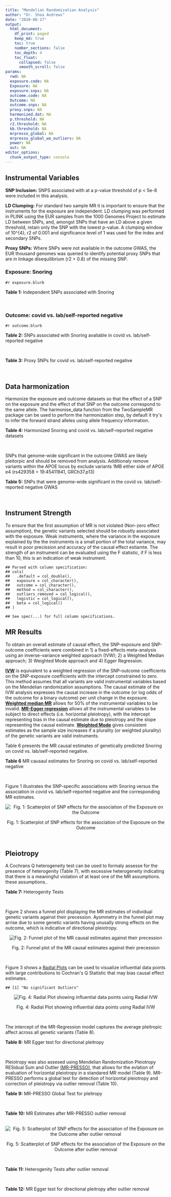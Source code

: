 ```yaml
---
title: "Mendelian Randomization Analysis"
author: "Dr. Shea Andrews"
date: "2020-08-17"
output:
  html_document:
    df_print: paged
    keep_md: true
    toc: true
    number_sections: false
    toc_depth: 4
    toc_float:
      collapsed: false
      smooth_scroll: false
params:
  rwd: NA
  exposure.code: NA
  Exposure: NA
  exposure.snps: NA
  outcome.code: NA
  Outcome: NA
  outcome.snps: NA
  proxy.snps: NA
  harmonized.dat: NA
  p.threshold: NA
  r2.threshold: NA
  kb.threshold: NA
  mrpresso_global: NA
  mrpresso_global_wo_outliers: NA
  power: NA
  out: NA
editor_options:
  chunk_output_type: console
---
```







## Instrumental Variables
**SNP Inclusion:** SNPS associated with at a p-value threshold of p < 5e-8 were included in this analysis.
<br>

**LD Clumping:** For standard two sample MR it is important to ensure that the instruments for the exposure are independent. LD clumping was performed in PLINK using the EUR samples from the 1000 Genomes Project to estimate LD between SNPs, and, amongst SNPs that have an LD above a given threshold, retain only the SNP with the lowest p-value. A clumping window of 10^{4}, r2 of 0.001 and significance level of 1 was used for the index and secondary SNPs.
<br>

**Proxy SNPs:** Where SNPs were not available in the outcome GWAS, the EUR thousand genomes was queried to identify potential proxy SNPs that are in linkage disequilibrium (r2 > 0.8) of the missing SNP.
<br>

### Exposure: Snoring
`#r exposure.blurb`
<br>

**Table 1:** Independent SNPs associated with Snoring
<div data-pagedtable="false">
  <script data-pagedtable-source type="application/json">
{"columns":[{"label":["SNP"],"name":[1],"type":["chr"],"align":["left"]},{"label":["CHROM"],"name":[2],"type":["dbl"],"align":["right"]},{"label":["POS"],"name":[3],"type":["dbl"],"align":["right"]},{"label":["REF"],"name":[4],"type":["chr"],"align":["left"]},{"label":["ALT"],"name":[5],"type":["chr"],"align":["left"]},{"label":["AF"],"name":[6],"type":["dbl"],"align":["right"]},{"label":["BETA"],"name":[7],"type":["dbl"],"align":["right"]},{"label":["SE"],"name":[8],"type":["dbl"],"align":["right"]},{"label":["Z"],"name":[9],"type":["dbl"],"align":["right"]},{"label":["P"],"name":[10],"type":["dbl"],"align":["right"]},{"label":["N"],"name":[11],"type":["dbl"],"align":["right"]},{"label":["TRAIT"],"name":[12],"type":["chr"],"align":["left"]}],"data":[{"1":"rs75144690","2":"1","3":"39698433","4":"T","5":"G","6":"0.688406","7":"-0.00631455","8":"0.00112857","9":"-5.59518","10":"1.8e-08","11":"408317","12":"Snoring"},{"1":"rs1416685","2":"1","3":"51243374","4":"G","5":"C","6":"0.407832","7":"0.00621289","8":"0.00106412","9":"5.83852","10":"5.3e-09","11":"408317","12":"Snoring"},{"1":"rs12119849","2":"1","3":"96878072","4":"G","5":"A","6":"0.087458","7":"0.01225620","8":"0.00186046","9":"6.58773","10":"4.1e-11","11":"408317","12":"Snoring"},{"1":"rs2115855","2":"2","3":"103875811","4":"T","5":"G","6":"0.269891","7":"0.00642997","8":"0.00118582","9":"5.42238","10":"3.6e-08","11":"408317","12":"Snoring"},{"1":"rs61597598","2":"2","3":"156996626","4":"G","5":"A","6":"0.135665","7":"0.01189470","8":"0.00152920","9":"7.77838","10":"5.1e-15","11":"408317","12":"Snoring"},{"1":"rs1374895","2":"3","3":"77615539","4":"C","5":"T","6":"0.545455","7":"-0.00647737","8":"0.00105131","9":"-6.16124","10":"4.5e-10","11":"408317","12":"Snoring"},{"1":"rs1609721","2":"3","3":"94009049","4":"T","5":"C","6":"0.399495","7":"-0.00606085","8":"0.00106787","9":"-5.67564","10":"8.0e-09","11":"408317","12":"Snoring"},{"1":"rs34811474","2":"4","3":"25408838","4":"G","5":"A","6":"0.232211","7":"-0.00799627","8":"0.00123692","9":"-6.46466","10":"1.3e-10","11":"408317","12":"Snoring"},{"1":"rs2307111","2":"5","3":"75003678","4":"T","5":"C","6":"0.393270","7":"-0.00766743","8":"0.00106982","9":"-7.16703","10":"4.8e-13","11":"408317","12":"Snoring"},{"1":"rs13156484","2":"5","3":"122653399","4":"G","5":"A","6":"0.471755","7":"-0.00579606","8":"0.00105642","9":"-5.48651","10":"2.7e-08","11":"408317","12":"Snoring"},{"1":"rs4976269","2":"5","3":"134452597","4":"G","5":"A","6":"0.328799","7":"-0.00684392","8":"0.00111414","9":"-6.14278","10":"8.6e-10","11":"408317","12":"Snoring"},{"1":"rs947612","2":"6","3":"73738661","4":"G","5":"A","6":"0.752976","7":"-0.00672890","8":"0.00121018","9":"-5.56025","10":"1.5e-08","11":"408317","12":"Snoring"},{"1":"rs2207944","2":"6","3":"84307328","4":"T","5":"C","6":"0.454561","7":"0.00594528","8":"0.00106471","9":"5.58394","10":"2.0e-08","11":"408317","12":"Snoring"},{"1":"rs17060460","2":"6","3":"100827834","4":"A","5":"G","6":"0.226648","7":"0.00709136","8":"0.00124704","9":"5.68655","10":"1.4e-08","11":"408317","12":"Snoring"},{"1":"rs17151229","2":"7","3":"127382155","4":"G","5":"C","6":"0.341229","7":"0.00653990","8":"0.00110239","9":"5.93247","10":"1.9e-09","11":"408317","12":"Snoring"},{"1":"rs13251292","2":"8","3":"71474355","4":"A","5":"G","6":"0.411138","7":"0.00737472","8":"0.00106717","9":"6.91054","10":"4.3e-12","11":"408317","12":"Snoring"},{"1":"rs7829639","2":"8","3":"78215352","4":"A","5":"G","6":"0.710398","7":"0.00741278","8":"0.00115501","9":"6.41794","10":"1.4e-10","11":"408317","12":"Snoring"},{"1":"rs4744369","2":"9","3":"97475396","4":"T","5":"A","6":"0.587017","7":"0.00582525","8":"0.00106803","9":"5.45420","10":"4.0e-08","11":"408317","12":"Snoring"},{"1":"rs725861","2":"10","3":"9063776","4":"A","5":"G","6":"0.188021","7":"0.00908198","8":"0.00133779","9":"6.78879","10":"1.0e-11","11":"408317","12":"Snoring"},{"1":"rs2049045","2":"11","3":"27694241","4":"G","5":"C","6":"0.186316","7":"-0.00834105","8":"0.00134145","9":"-6.21794","10":"8.8e-10","11":"408317","12":"Snoring"},{"1":"rs11018488","2":"11","3":"88861590","4":"A","5":"T","6":"0.373309","7":"-0.00678037","8":"0.00109873","9":"-6.17110","10":"5.3e-10","11":"408317","12":"Snoring"},{"1":"rs10878269","2":"12","3":"65791463","4":"C","5":"T","6":"0.364260","7":"0.00885643","8":"0.00108623","9":"8.15337","10":"2.3e-16","11":"408317","12":"Snoring"},{"1":"rs12429765","2":"13","3":"40745860","4":"A","5":"G","6":"0.491991","7":"-0.00679952","8":"0.00105080","9":"-6.47080","10":"6.2e-11","11":"408317","12":"Snoring"},{"1":"rs592333","2":"13","3":"51340315","4":"A","5":"G","6":"0.443919","7":"0.00905794","8":"0.00105120","9":"8.61676","10":"1.0e-17","11":"408317","12":"Snoring"},{"1":"rs9583546","2":"13","3":"111566412","4":"G","5":"C","6":"0.632219","7":"0.00586789","8":"0.00108049","9":"5.43077","10":"4.0e-08","11":"408317","12":"Snoring"},{"1":"rs2664299","2":"14","3":"99742187","4":"T","5":"C","6":"0.420780","7":"-0.00750294","8":"0.00106064","9":"-7.07397","10":"1.1e-12","11":"408317","12":"Snoring"},{"1":"rs1108431","2":"16","3":"31054607","4":"C","5":"T","6":"0.373169","7":"0.00659375","8":"0.00107941","9":"6.10866","10":"1.2e-09","11":"408317","12":"Snoring"},{"1":"rs57292959","2":"16","3":"53799279","4":"G","5":"T","6":"0.420989","7":"0.00694978","8":"0.00105927","9":"6.56091","10":"5.1e-11","11":"408317","12":"Snoring"},{"1":"rs8069947","2":"17","3":"1985843","4":"C","5":"T","6":"0.445942","7":"-0.00660598","8":"0.00105133","9":"-6.28345","10":"2.8e-10","11":"408317","12":"Snoring"},{"1":"rs1641511","2":"17","3":"7559677","4":"G","5":"A","6":"0.759472","7":"-0.00714582","8":"0.00123353","9":"-5.79298","10":"5.0e-09","11":"408317","12":"Snoring"},{"1":"rs57222984","2":"17","3":"43758898","4":"A","5":"G","6":"0.243725","7":"0.00843452","8":"0.00122014","9":"6.91275","10":"5.4e-12","11":"408317","12":"Snoring"},{"1":"rs17680229","2":"17","3":"46129762","4":"G","5":"A","6":"0.154745","7":"-0.00907807","8":"0.00145122","9":"-6.25547","10":"4.3e-10","11":"408317","12":"Snoring"},{"1":"rs180110","2":"17","3":"67930613","4":"G","5":"A","6":"0.590332","7":"0.00680144","8":"0.00105997","9":"6.41663","10":"2.1e-10","11":"408317","12":"Snoring"},{"1":"rs4987719","2":"18","3":"60960310","4":"C","5":"T","6":"0.033448","7":"0.01622480","8":"0.00290619","9":"5.58284","10":"3.5e-08","11":"408317","12":"Snoring"},{"1":"rs8108822","2":"19","3":"32183171","4":"C","5":"T","6":"0.095073","7":"-0.01087290","8":"0.00178271","9":"-6.09909","10":"6.2e-10","11":"408317","12":"Snoring"},{"1":"rs6054427","2":"20","3":"6635266","4":"G","5":"A","6":"0.620808","7":"0.00631646","8":"0.00108007","9":"5.84820","10":"4.0e-09","11":"408317","12":"Snoring"},{"1":"rs6099273","2":"20","3":"55347828","4":"C","5":"T","6":"0.252129","7":"0.00668196","8":"0.00120584","9":"5.54133","10":"2.6e-08","11":"408317","12":"Snoring"}],"options":{"columns":{"min":{},"max":[10]},"rows":{"min":[10],"max":[10]},"pages":{}}}
  </script>
</div>
<br>

### Outcome: covid vs. lab/self-reported negative
`#r outcome.blurb`
<br>

**Table 2:** SNPs associated with Snoring avaliable in covid vs. lab/self-reported negative
<div data-pagedtable="false">
  <script data-pagedtable-source type="application/json">
{"columns":[{"label":["SNP"],"name":[1],"type":["chr"],"align":["left"]},{"label":["CHROM"],"name":[2],"type":["dbl"],"align":["right"]},{"label":["POS"],"name":[3],"type":["dbl"],"align":["right"]},{"label":["REF"],"name":[4],"type":["chr"],"align":["left"]},{"label":["ALT"],"name":[5],"type":["chr"],"align":["left"]},{"label":["AF"],"name":[6],"type":["dbl"],"align":["right"]},{"label":["BETA"],"name":[7],"type":["dbl"],"align":["right"]},{"label":["SE"],"name":[8],"type":["dbl"],"align":["right"]},{"label":["Z"],"name":[9],"type":["dbl"],"align":["right"]},{"label":["P"],"name":[10],"type":["dbl"],"align":["right"]},{"label":["N"],"name":[11],"type":["dbl"],"align":["right"]},{"label":["TRAIT"],"name":[12],"type":["chr"],"align":["left"]}],"data":[{"1":"rs75144690","2":"1","3":"39698433","4":"T","5":"G","6":"0.68530","7":"0.00474150","8":"0.045928","9":"0.10323768","10":"0.917800","11":"7186","12":"covid_vs._lab/self-reported_negative"},{"1":"rs1416685","2":"1","3":"51243374","4":"G","5":"C","6":"0.37990","7":"-0.04830300","8":"0.031806","9":"-1.51867572","10":"0.128900","11":"39787","12":"covid_vs._lab/self-reported_negative"},{"1":"rs12119849","2":"1","3":"96878072","4":"G","5":"A","6":"0.08999","7":"0.00206570","8":"0.054889","9":"0.03763413","10":"0.970000","11":"39448","12":"covid_vs._lab/self-reported_negative"},{"1":"rs2115855","2":"2","3":"103875811","4":"T","5":"G","6":"0.27900","7":"-0.02297900","8":"0.047968","9":"-0.47904853","10":"0.631900","11":"7186","12":"covid_vs._lab/self-reported_negative"},{"1":"rs61597598","2":"2","3":"156996626","4":"G","5":"A","6":"0.14710","7":"0.03890300","8":"0.043606","9":"0.89214787","10":"0.372300","11":"40157","12":"covid_vs._lab/self-reported_negative"},{"1":"rs1374895","2":"3","3":"77615539","4":"C","5":"T","6":"0.51970","7":"0.00435160","8":"0.031010","9":"0.14032893","10":"0.888400","11":"40157","12":"covid_vs._lab/self-reported_negative"},{"1":"rs1609721","2":"3","3":"94009049","4":"T","5":"C","6":"0.39780","7":"0.03395700","8":"0.031510","9":"1.07765789","10":"0.281200","11":"40157","12":"covid_vs._lab/self-reported_negative"},{"1":"rs34811474","2":"4","3":"25408838","4":"G","5":"A","6":"0.23400","7":"-0.02026200","8":"0.037113","9":"-0.54595425","10":"0.585100","11":"39787","12":"covid_vs._lab/self-reported_negative"},{"1":"rs2307111","2":"5","3":"75003678","4":"T","5":"C","6":"0.37220","7":"0.08313600","8":"0.031643","9":"2.62731094","10":"0.008607","11":"40157","12":"covid_vs._lab/self-reported_negative"},{"1":"rs13156484","2":"5","3":"122653399","4":"G","5":"A","6":"0.48110","7":"0.02810700","8":"0.031086","9":"0.90416908","10":"0.365900","11":"40157","12":"covid_vs._lab/self-reported_negative"},{"1":"rs4976269","2":"5","3":"134452597","4":"G","5":"A","6":"0.37720","7":"0.05443100","8":"0.032234","9":"1.68862071","10":"0.091290","11":"40157","12":"covid_vs._lab/self-reported_negative"},{"1":"rs947612","2":"6","3":"73738661","4":"G","5":"A","6":"0.73700","7":"0.03245200","8":"0.035507","9":"0.91396063","10":"0.360700","11":"40157","12":"covid_vs._lab/self-reported_negative"},{"1":"rs2207944","2":"6","3":"84307328","4":"T","5":"C","6":"0.49580","7":"-0.04190700","8":"0.030531","9":"-1.37260489","10":"0.169900","11":"40157","12":"covid_vs._lab/self-reported_negative"},{"1":"rs17060460","2":"6","3":"100827834","4":"A","5":"G","6":"0.18050","7":"-0.03777600","8":"0.038094","9":"-0.99165223","10":"0.321400","11":"40157","12":"covid_vs._lab/self-reported_negative"},{"1":"rs17151229","2":"7","3":"127382155","4":"G","5":"C","6":"0.33370","7":"-0.03471900","8":"0.032538","9":"-1.06702932","10":"0.286000","11":"40157","12":"covid_vs._lab/self-reported_negative"},{"1":"rs13251292","2":"8","3":"71474355","4":"A","5":"G","6":"0.40850","7":"-0.01041500","8":"0.032104","9":"-0.32441440","10":"0.745600","11":"39787","12":"covid_vs._lab/self-reported_negative"},{"1":"rs7829639","2":"8","3":"78215352","4":"A","5":"G","6":"0.72600","7":"-0.00426850","8":"0.036499","9":"-0.11694841","10":"0.906900","11":"37848","12":"covid_vs._lab/self-reported_negative"},{"1":"rs4744369","2":"9","3":"97475396","4":"T","5":"A","6":"0.60710","7":"-0.05587200","8":"0.032143","9":"-1.73823227","10":"0.082170","11":"39448","12":"covid_vs._lab/self-reported_negative"},{"1":"rs725861","2":"10","3":"9063776","4":"A","5":"G","6":"0.20000","7":"-0.01863100","8":"0.047984","9":"-0.38827526","10":"0.697800","11":"9495","12":"covid_vs._lab/self-reported_negative"},{"1":"rs2049045","2":"11","3":"27694241","4":"G","5":"C","6":"0.15350","7":"-0.02372100","8":"0.043127","9":"-0.55002667","10":"0.582300","11":"39078","12":"covid_vs._lab/self-reported_negative"},{"1":"rs11018488","2":"11","3":"88861590","4":"A","5":"T","6":"0.33260","7":"-0.02511800","8":"0.032900","9":"-0.76346505","10":"0.445200","11":"40157","12":"covid_vs._lab/self-reported_negative"},{"1":"rs10878269","2":"12","3":"65791463","4":"C","5":"T","6":"0.37440","7":"-0.01735500","8":"0.031958","9":"-0.54305651","10":"0.587100","11":"40157","12":"covid_vs._lab/self-reported_negative"},{"1":"rs12429765","2":"13","3":"40745860","4":"A","5":"G","6":"0.48420","7":"0.00325260","8":"0.031236","9":"0.10412985","10":"0.917100","11":"39787","12":"covid_vs._lab/self-reported_negative"},{"1":"rs592333","2":"13","3":"51340315","4":"A","5":"G","6":"0.46280","7":"0.06617100","8":"0.031147","9":"2.12447427","10":"0.033630","11":"40157","12":"covid_vs._lab/self-reported_negative"},{"1":"rs9583546","2":"13","3":"111566412","4":"G","5":"C","6":"0.61610","7":"-0.00060839","8":"0.031551","9":"-0.01928275","10":"0.984600","11":"40157","12":"covid_vs._lab/self-reported_negative"},{"1":"rs2664299","2":"14","3":"99742187","4":"T","5":"C","6":"0.39540","7":"-0.00854870","8":"0.031766","9":"-0.26911478","10":"0.787800","11":"40157","12":"covid_vs._lab/self-reported_negative"},{"1":"rs1108431","2":"16","3":"31054607","4":"C","5":"T","6":"0.37830","7":"-0.01476400","8":"0.031732","9":"-0.46527165","10":"0.641700","11":"40157","12":"covid_vs._lab/self-reported_negative"},{"1":"rs57292959","2":"16","3":"53799279","4":"G","5":"T","6":"0.42930","7":"0.01098300","8":"0.040664","9":"0.27009148","10":"0.787100","11":"8557","12":"covid_vs._lab/self-reported_negative"},{"1":"rs8069947","2":"17","3":"1985843","4":"C","5":"T","6":"0.42160","7":"-0.05437500","8":"0.030975","9":"-1.75544794","10":"0.079190","11":"40157","12":"covid_vs._lab/self-reported_negative"},{"1":"rs1641511","2":"17","3":"7559677","4":"G","5":"A","6":"0.77180","7":"-0.02983600","8":"0.035913","9":"-0.83078551","10":"0.406100","11":"40157","12":"covid_vs._lab/self-reported_negative"},{"1":"rs57222984","2":"17","3":"43758898","4":"A","5":"G","6":"0.20460","7":"-0.01982300","8":"0.037844","9":"-0.52380827","10":"0.600400","11":"39448","12":"covid_vs._lab/self-reported_negative"},{"1":"rs17680229","2":"17","3":"46129762","4":"G","5":"A","6":"0.14790","7":"-0.02561500","8":"0.043392","9":"-0.59031619","10":"0.555000","11":"40157","12":"covid_vs._lab/self-reported_negative"},{"1":"rs180110","2":"17","3":"67930613","4":"G","5":"A","6":"0.63750","7":"0.00261340","8":"0.031432","9":"0.08314457","10":"0.933700","11":"40157","12":"covid_vs._lab/self-reported_negative"},{"1":"rs4987719","2":"18","3":"60960310","4":"C","5":"T","6":"0.01877","7":"0.07003900","8":"0.095926","9":"0.73013573","10":"0.465300","11":"39602","12":"covid_vs._lab/self-reported_negative"},{"1":"rs8108822","2":"19","3":"32183171","4":"C","5":"T","6":"0.14890","7":"0.06363900","8":"0.047034","9":"1.35304248","10":"0.176000","11":"39787","12":"covid_vs._lab/self-reported_negative"},{"1":"rs6054427","2":"20","3":"6635266","4":"G","5":"A","6":"0.62620","7":"0.01144300","8":"0.031555","9":"0.36263667","10":"0.716900","11":"40157","12":"covid_vs._lab/self-reported_negative"},{"1":"rs6099273","2":"20","3":"55347828","4":"C","5":"T","6":"0.30210","7":"-0.00790460","8":"0.035030","9":"-0.22565230","10":"0.821500","11":"40157","12":"covid_vs._lab/self-reported_negative"}],"options":{"columns":{"min":{},"max":[10]},"rows":{"min":[10],"max":[10]},"pages":{}}}
  </script>
</div>
<br>

**Table 3:** Proxy SNPs for covid vs. lab/self-reported negative
<div data-pagedtable="false">
  <script data-pagedtable-source type="application/json">
{"columns":[{"label":["proxy.outcome"],"name":[1],"type":["lgl"],"align":["right"]},{"label":["target_snp"],"name":[2],"type":["lgl"],"align":["right"]},{"label":["proxy_snp"],"name":[3],"type":["lgl"],"align":["right"]},{"label":["ld.r2"],"name":[4],"type":["lgl"],"align":["right"]},{"label":["Dprime"],"name":[5],"type":["lgl"],"align":["right"]},{"label":["ref.proxy"],"name":[6],"type":["lgl"],"align":["right"]},{"label":["alt.proxy"],"name":[7],"type":["lgl"],"align":["right"]},{"label":["CHROM"],"name":[8],"type":["lgl"],"align":["right"]},{"label":["POS"],"name":[9],"type":["lgl"],"align":["right"]},{"label":["ALT.proxy"],"name":[10],"type":["lgl"],"align":["right"]},{"label":["REF.proxy"],"name":[11],"type":["lgl"],"align":["right"]},{"label":["AF"],"name":[12],"type":["lgl"],"align":["right"]},{"label":["BETA"],"name":[13],"type":["lgl"],"align":["right"]},{"label":["SE"],"name":[14],"type":["lgl"],"align":["right"]},{"label":["P"],"name":[15],"type":["lgl"],"align":["right"]},{"label":["N"],"name":[16],"type":["lgl"],"align":["right"]},{"label":["ref"],"name":[17],"type":["lgl"],"align":["right"]},{"label":["alt"],"name":[18],"type":["lgl"],"align":["right"]},{"label":["ALT"],"name":[19],"type":["lgl"],"align":["right"]},{"label":["REF"],"name":[20],"type":["lgl"],"align":["right"]},{"label":["PHASE"],"name":[21],"type":["lgl"],"align":["right"]}],"data":[{"1":"NA","2":"NA","3":"NA","4":"NA","5":"NA","6":"NA","7":"NA","8":"NA","9":"NA","10":"NA","11":"NA","12":"NA","13":"NA","14":"NA","15":"NA","16":"NA","17":"NA","18":"NA","19":"NA","20":"NA","21":"NA"}],"options":{"columns":{"min":{},"max":[10]},"rows":{"min":[10],"max":[10]},"pages":{}}}
  </script>
</div>
<br>

## Data harmonization
Harmonize the exposure and outcome datasets so that the effect of a SNP on the exposure and the effect of that SNP on the outcome correspond to the same allele. The harmonise_data function from the TwoSampleMR package can be used to perform the harmonization step, by default it try's to infer the forward strand alleles using allele frequency information.
<br>

**Table 4:** Harmonized Snoring and covid vs. lab/self-reported negative datasets
<div data-pagedtable="false">
  <script data-pagedtable-source type="application/json">
{"columns":[{"label":["SNP"],"name":[1],"type":["chr"],"align":["left"]},{"label":["effect_allele.exposure"],"name":[2],"type":["chr"],"align":["left"]},{"label":["other_allele.exposure"],"name":[3],"type":["chr"],"align":["left"]},{"label":["effect_allele.outcome"],"name":[4],"type":["chr"],"align":["left"]},{"label":["other_allele.outcome"],"name":[5],"type":["chr"],"align":["left"]},{"label":["beta.exposure"],"name":[6],"type":["dbl"],"align":["right"]},{"label":["beta.outcome"],"name":[7],"type":["dbl"],"align":["right"]},{"label":["eaf.exposure"],"name":[8],"type":["dbl"],"align":["right"]},{"label":["eaf.outcome"],"name":[9],"type":["dbl"],"align":["right"]},{"label":["remove"],"name":[10],"type":["lgl"],"align":["right"]},{"label":["palindromic"],"name":[11],"type":["lgl"],"align":["right"]},{"label":["ambiguous"],"name":[12],"type":["lgl"],"align":["right"]},{"label":["id.outcome"],"name":[13],"type":["chr"],"align":["left"]},{"label":["chr.outcome"],"name":[14],"type":["dbl"],"align":["right"]},{"label":["pos.outcome"],"name":[15],"type":["dbl"],"align":["right"]},{"label":["se.outcome"],"name":[16],"type":["dbl"],"align":["right"]},{"label":["z.outcome"],"name":[17],"type":["dbl"],"align":["right"]},{"label":["pval.outcome"],"name":[18],"type":["dbl"],"align":["right"]},{"label":["samplesize.outcome"],"name":[19],"type":["dbl"],"align":["right"]},{"label":["outcome"],"name":[20],"type":["chr"],"align":["left"]},{"label":["mr_keep.outcome"],"name":[21],"type":["lgl"],"align":["right"]},{"label":["pval_origin.outcome"],"name":[22],"type":["chr"],"align":["left"]},{"label":["chr.exposure"],"name":[23],"type":["dbl"],"align":["right"]},{"label":["pos.exposure"],"name":[24],"type":["dbl"],"align":["right"]},{"label":["se.exposure"],"name":[25],"type":["dbl"],"align":["right"]},{"label":["z.exposure"],"name":[26],"type":["dbl"],"align":["right"]},{"label":["pval.exposure"],"name":[27],"type":["dbl"],"align":["right"]},{"label":["samplesize.exposure"],"name":[28],"type":["dbl"],"align":["right"]},{"label":["exposure"],"name":[29],"type":["chr"],"align":["left"]},{"label":["mr_keep.exposure"],"name":[30],"type":["lgl"],"align":["right"]},{"label":["pval_origin.exposure"],"name":[31],"type":["chr"],"align":["left"]},{"label":["id.exposure"],"name":[32],"type":["chr"],"align":["left"]},{"label":["action"],"name":[33],"type":["dbl"],"align":["right"]},{"label":["mr_keep"],"name":[34],"type":["lgl"],"align":["right"]},{"label":["pt"],"name":[35],"type":["dbl"],"align":["right"]},{"label":["pleitropy_keep"],"name":[36],"type":["lgl"],"align":["right"]},{"label":["mrpresso_RSSobs"],"name":[37],"type":["lgl"],"align":["right"]},{"label":["mrpresso_pval"],"name":[38],"type":["lgl"],"align":["right"]},{"label":["mrpresso_keep"],"name":[39],"type":["lgl"],"align":["right"]}],"data":[{"1":"rs10878269","2":"T","3":"C","4":"T","5":"C","6":"0.00885643","7":"-0.01735500","8":"0.364260","9":"0.37440","10":"FALSE","11":"FALSE","12":"FALSE","13":"au2XOh","14":"12","15":"65791463","16":"0.031958","17":"-0.54305651","18":"0.587100","19":"40157","20":"covidhgi2020anaC1v2","21":"TRUE","22":"reported","23":"12","24":"65791463","25":"0.00108623","26":"8.15337","27":"2.3e-16","28":"408317","29":"Campos2020snor","30":"TRUE","31":"reported","32":"iRd38C","33":"2","34":"TRUE","35":"5e-08","36":"TRUE","37":"NA","38":"NA","39":"TRUE"},{"1":"rs11018488","2":"T","3":"A","4":"T","5":"A","6":"-0.00678037","7":"-0.02511800","8":"0.373309","9":"0.33260","10":"FALSE","11":"TRUE","12":"FALSE","13":"au2XOh","14":"11","15":"88861590","16":"0.032900","17":"-0.76346505","18":"0.445200","19":"40157","20":"covidhgi2020anaC1v2","21":"TRUE","22":"reported","23":"11","24":"88861590","25":"0.00109873","26":"-6.17110","27":"5.3e-10","28":"408317","29":"Campos2020snor","30":"TRUE","31":"reported","32":"iRd38C","33":"2","34":"TRUE","35":"5e-08","36":"TRUE","37":"NA","38":"NA","39":"TRUE"},{"1":"rs1108431","2":"T","3":"C","4":"T","5":"C","6":"0.00659375","7":"-0.01476400","8":"0.373169","9":"0.37830","10":"FALSE","11":"FALSE","12":"FALSE","13":"au2XOh","14":"16","15":"31054607","16":"0.031732","17":"-0.46527165","18":"0.641700","19":"40157","20":"covidhgi2020anaC1v2","21":"TRUE","22":"reported","23":"16","24":"31054607","25":"0.00107941","26":"6.10866","27":"1.2e-09","28":"408317","29":"Campos2020snor","30":"TRUE","31":"reported","32":"iRd38C","33":"2","34":"TRUE","35":"5e-08","36":"TRUE","37":"NA","38":"NA","39":"TRUE"},{"1":"rs12119849","2":"A","3":"G","4":"A","5":"G","6":"0.01225620","7":"0.00206570","8":"0.087458","9":"0.08999","10":"FALSE","11":"FALSE","12":"FALSE","13":"au2XOh","14":"1","15":"96878072","16":"0.054889","17":"0.03763413","18":"0.970000","19":"39448","20":"covidhgi2020anaC1v2","21":"TRUE","22":"reported","23":"1","24":"96878072","25":"0.00186046","26":"6.58773","27":"4.1e-11","28":"408317","29":"Campos2020snor","30":"TRUE","31":"reported","32":"iRd38C","33":"2","34":"TRUE","35":"5e-08","36":"TRUE","37":"NA","38":"NA","39":"TRUE"},{"1":"rs12429765","2":"G","3":"A","4":"G","5":"A","6":"-0.00679952","7":"0.00325260","8":"0.491991","9":"0.48420","10":"FALSE","11":"FALSE","12":"FALSE","13":"au2XOh","14":"13","15":"40745860","16":"0.031236","17":"0.10412985","18":"0.917100","19":"39787","20":"covidhgi2020anaC1v2","21":"TRUE","22":"reported","23":"13","24":"40745860","25":"0.00105080","26":"-6.47080","27":"6.2e-11","28":"408317","29":"Campos2020snor","30":"TRUE","31":"reported","32":"iRd38C","33":"2","34":"TRUE","35":"5e-08","36":"TRUE","37":"NA","38":"NA","39":"TRUE"},{"1":"rs13156484","2":"A","3":"G","4":"A","5":"G","6":"-0.00579606","7":"0.02810700","8":"0.471755","9":"0.48110","10":"FALSE","11":"FALSE","12":"FALSE","13":"au2XOh","14":"5","15":"122653399","16":"0.031086","17":"0.90416908","18":"0.365900","19":"40157","20":"covidhgi2020anaC1v2","21":"TRUE","22":"reported","23":"5","24":"122653399","25":"0.00105642","26":"-5.48651","27":"2.7e-08","28":"408317","29":"Campos2020snor","30":"TRUE","31":"reported","32":"iRd38C","33":"2","34":"TRUE","35":"5e-08","36":"TRUE","37":"NA","38":"NA","39":"TRUE"},{"1":"rs13251292","2":"G","3":"A","4":"G","5":"A","6":"0.00737472","7":"-0.01041500","8":"0.411138","9":"0.40850","10":"FALSE","11":"FALSE","12":"FALSE","13":"au2XOh","14":"8","15":"71474355","16":"0.032104","17":"-0.32441440","18":"0.745600","19":"39787","20":"covidhgi2020anaC1v2","21":"TRUE","22":"reported","23":"8","24":"71474355","25":"0.00106717","26":"6.91054","27":"4.3e-12","28":"408317","29":"Campos2020snor","30":"TRUE","31":"reported","32":"iRd38C","33":"2","34":"TRUE","35":"5e-08","36":"TRUE","37":"NA","38":"NA","39":"TRUE"},{"1":"rs1374895","2":"T","3":"C","4":"T","5":"C","6":"-0.00647737","7":"0.00435160","8":"0.545455","9":"0.51970","10":"FALSE","11":"FALSE","12":"FALSE","13":"au2XOh","14":"3","15":"77615539","16":"0.031010","17":"0.14032893","18":"0.888400","19":"40157","20":"covidhgi2020anaC1v2","21":"TRUE","22":"reported","23":"3","24":"77615539","25":"0.00105131","26":"-6.16124","27":"4.5e-10","28":"408317","29":"Campos2020snor","30":"TRUE","31":"reported","32":"iRd38C","33":"2","34":"TRUE","35":"5e-08","36":"TRUE","37":"NA","38":"NA","39":"TRUE"},{"1":"rs1416685","2":"C","3":"G","4":"C","5":"G","6":"0.00621289","7":"-0.04830300","8":"0.407832","9":"0.37990","10":"FALSE","11":"TRUE","12":"FALSE","13":"au2XOh","14":"1","15":"51243374","16":"0.031806","17":"-1.51867572","18":"0.128900","19":"39787","20":"covidhgi2020anaC1v2","21":"TRUE","22":"reported","23":"1","24":"51243374","25":"0.00106412","26":"5.83852","27":"5.3e-09","28":"408317","29":"Campos2020snor","30":"TRUE","31":"reported","32":"iRd38C","33":"2","34":"TRUE","35":"5e-08","36":"TRUE","37":"NA","38":"NA","39":"TRUE"},{"1":"rs1609721","2":"C","3":"T","4":"C","5":"T","6":"-0.00606085","7":"0.03395700","8":"0.399495","9":"0.39780","10":"FALSE","11":"FALSE","12":"FALSE","13":"au2XOh","14":"3","15":"94009049","16":"0.031510","17":"1.07765789","18":"0.281200","19":"40157","20":"covidhgi2020anaC1v2","21":"TRUE","22":"reported","23":"3","24":"94009049","25":"0.00106787","26":"-5.67564","27":"8.0e-09","28":"408317","29":"Campos2020snor","30":"TRUE","31":"reported","32":"iRd38C","33":"2","34":"TRUE","35":"5e-08","36":"TRUE","37":"NA","38":"NA","39":"TRUE"},{"1":"rs1641511","2":"A","3":"G","4":"A","5":"G","6":"-0.00714582","7":"-0.02983600","8":"0.759472","9":"0.77180","10":"FALSE","11":"FALSE","12":"FALSE","13":"au2XOh","14":"17","15":"7559677","16":"0.035913","17":"-0.83078551","18":"0.406100","19":"40157","20":"covidhgi2020anaC1v2","21":"TRUE","22":"reported","23":"17","24":"7559677","25":"0.00123353","26":"-5.79298","27":"5.0e-09","28":"408317","29":"Campos2020snor","30":"TRUE","31":"reported","32":"iRd38C","33":"2","34":"TRUE","35":"5e-08","36":"TRUE","37":"NA","38":"NA","39":"TRUE"},{"1":"rs17060460","2":"G","3":"A","4":"G","5":"A","6":"0.00709136","7":"-0.03777600","8":"0.226648","9":"0.18050","10":"FALSE","11":"FALSE","12":"FALSE","13":"au2XOh","14":"6","15":"100827834","16":"0.038094","17":"-0.99165223","18":"0.321400","19":"40157","20":"covidhgi2020anaC1v2","21":"TRUE","22":"reported","23":"6","24":"100827834","25":"0.00124704","26":"5.68655","27":"1.4e-08","28":"408317","29":"Campos2020snor","30":"TRUE","31":"reported","32":"iRd38C","33":"2","34":"TRUE","35":"5e-08","36":"TRUE","37":"NA","38":"NA","39":"TRUE"},{"1":"rs17151229","2":"C","3":"G","4":"C","5":"G","6":"0.00653990","7":"-0.03471900","8":"0.341229","9":"0.33370","10":"FALSE","11":"TRUE","12":"FALSE","13":"au2XOh","14":"7","15":"127382155","16":"0.032538","17":"-1.06702932","18":"0.286000","19":"40157","20":"covidhgi2020anaC1v2","21":"TRUE","22":"reported","23":"7","24":"127382155","25":"0.00110239","26":"5.93247","27":"1.9e-09","28":"408317","29":"Campos2020snor","30":"TRUE","31":"reported","32":"iRd38C","33":"2","34":"TRUE","35":"5e-08","36":"TRUE","37":"NA","38":"NA","39":"TRUE"},{"1":"rs17680229","2":"A","3":"G","4":"A","5":"G","6":"-0.00907807","7":"-0.02561500","8":"0.154745","9":"0.14790","10":"FALSE","11":"FALSE","12":"FALSE","13":"au2XOh","14":"17","15":"46129762","16":"0.043392","17":"-0.59031619","18":"0.555000","19":"40157","20":"covidhgi2020anaC1v2","21":"TRUE","22":"reported","23":"17","24":"46129762","25":"0.00145122","26":"-6.25547","27":"4.3e-10","28":"408317","29":"Campos2020snor","30":"TRUE","31":"reported","32":"iRd38C","33":"2","34":"TRUE","35":"5e-08","36":"TRUE","37":"NA","38":"NA","39":"TRUE"},{"1":"rs180110","2":"A","3":"G","4":"A","5":"G","6":"0.00680144","7":"0.00261340","8":"0.590332","9":"0.63750","10":"FALSE","11":"FALSE","12":"FALSE","13":"au2XOh","14":"17","15":"67930613","16":"0.031432","17":"0.08314457","18":"0.933700","19":"40157","20":"covidhgi2020anaC1v2","21":"TRUE","22":"reported","23":"17","24":"67930613","25":"0.00105997","26":"6.41663","27":"2.1e-10","28":"408317","29":"Campos2020snor","30":"TRUE","31":"reported","32":"iRd38C","33":"2","34":"TRUE","35":"5e-08","36":"TRUE","37":"NA","38":"NA","39":"TRUE"},{"1":"rs2049045","2":"C","3":"G","4":"C","5":"G","6":"-0.00834105","7":"-0.02372100","8":"0.186316","9":"0.15350","10":"FALSE","11":"TRUE","12":"FALSE","13":"au2XOh","14":"11","15":"27694241","16":"0.043127","17":"-0.55002667","18":"0.582300","19":"39078","20":"covidhgi2020anaC1v2","21":"TRUE","22":"reported","23":"11","24":"27694241","25":"0.00134145","26":"-6.21794","27":"8.8e-10","28":"408317","29":"Campos2020snor","30":"TRUE","31":"reported","32":"iRd38C","33":"2","34":"TRUE","35":"5e-08","36":"TRUE","37":"NA","38":"NA","39":"TRUE"},{"1":"rs2115855","2":"G","3":"T","4":"G","5":"T","6":"0.00642997","7":"-0.02297900","8":"0.269891","9":"0.27900","10":"FALSE","11":"FALSE","12":"FALSE","13":"au2XOh","14":"2","15":"103875811","16":"0.047968","17":"-0.47904853","18":"0.631900","19":"7186","20":"covidhgi2020anaC1v2","21":"TRUE","22":"reported","23":"2","24":"103875811","25":"0.00118582","26":"5.42238","27":"3.6e-08","28":"408317","29":"Campos2020snor","30":"TRUE","31":"reported","32":"iRd38C","33":"2","34":"TRUE","35":"5e-08","36":"TRUE","37":"NA","38":"NA","39":"TRUE"},{"1":"rs2207944","2":"C","3":"T","4":"C","5":"T","6":"0.00594528","7":"-0.04190700","8":"0.454561","9":"0.49580","10":"FALSE","11":"FALSE","12":"FALSE","13":"au2XOh","14":"6","15":"84307328","16":"0.030531","17":"-1.37260489","18":"0.169900","19":"40157","20":"covidhgi2020anaC1v2","21":"TRUE","22":"reported","23":"6","24":"84307328","25":"0.00106471","26":"5.58394","27":"2.0e-08","28":"408317","29":"Campos2020snor","30":"TRUE","31":"reported","32":"iRd38C","33":"2","34":"TRUE","35":"5e-08","36":"TRUE","37":"NA","38":"NA","39":"TRUE"},{"1":"rs2307111","2":"C","3":"T","4":"C","5":"T","6":"-0.00766743","7":"0.08313600","8":"0.393270","9":"0.37220","10":"FALSE","11":"FALSE","12":"FALSE","13":"au2XOh","14":"5","15":"75003678","16":"0.031643","17":"2.62731094","18":"0.008607","19":"40157","20":"covidhgi2020anaC1v2","21":"TRUE","22":"reported","23":"5","24":"75003678","25":"0.00106982","26":"-7.16703","27":"4.8e-13","28":"408317","29":"Campos2020snor","30":"TRUE","31":"reported","32":"iRd38C","33":"2","34":"TRUE","35":"5e-08","36":"TRUE","37":"NA","38":"NA","39":"TRUE"},{"1":"rs2664299","2":"C","3":"T","4":"C","5":"T","6":"-0.00750294","7":"-0.00854870","8":"0.420780","9":"0.39540","10":"FALSE","11":"FALSE","12":"FALSE","13":"au2XOh","14":"14","15":"99742187","16":"0.031766","17":"-0.26911478","18":"0.787800","19":"40157","20":"covidhgi2020anaC1v2","21":"TRUE","22":"reported","23":"14","24":"99742187","25":"0.00106064","26":"-7.07397","27":"1.1e-12","28":"408317","29":"Campos2020snor","30":"TRUE","31":"reported","32":"iRd38C","33":"2","34":"TRUE","35":"5e-08","36":"TRUE","37":"NA","38":"NA","39":"TRUE"},{"1":"rs34811474","2":"A","3":"G","4":"A","5":"G","6":"-0.00799627","7":"-0.02026200","8":"0.232211","9":"0.23400","10":"FALSE","11":"FALSE","12":"FALSE","13":"au2XOh","14":"4","15":"25408838","16":"0.037113","17":"-0.54595425","18":"0.585100","19":"39787","20":"covidhgi2020anaC1v2","21":"TRUE","22":"reported","23":"4","24":"25408838","25":"0.00123692","26":"-6.46466","27":"1.3e-10","28":"408317","29":"Campos2020snor","30":"TRUE","31":"reported","32":"iRd38C","33":"2","34":"TRUE","35":"5e-08","36":"TRUE","37":"NA","38":"NA","39":"TRUE"},{"1":"rs4744369","2":"A","3":"T","4":"A","5":"T","6":"0.00582525","7":"-0.05587200","8":"0.587017","9":"0.60710","10":"FALSE","11":"TRUE","12":"FALSE","13":"au2XOh","14":"9","15":"97475396","16":"0.032143","17":"-1.73823227","18":"0.082170","19":"39448","20":"covidhgi2020anaC1v2","21":"TRUE","22":"reported","23":"9","24":"97475396","25":"0.00106803","26":"5.45420","27":"4.0e-08","28":"408317","29":"Campos2020snor","30":"TRUE","31":"reported","32":"iRd38C","33":"2","34":"TRUE","35":"5e-08","36":"TRUE","37":"NA","38":"NA","39":"TRUE"},{"1":"rs4976269","2":"A","3":"G","4":"A","5":"G","6":"-0.00684392","7":"0.05443100","8":"0.328799","9":"0.37720","10":"FALSE","11":"FALSE","12":"FALSE","13":"au2XOh","14":"5","15":"134452597","16":"0.032234","17":"1.68862071","18":"0.091290","19":"40157","20":"covidhgi2020anaC1v2","21":"TRUE","22":"reported","23":"5","24":"134452597","25":"0.00111414","26":"-6.14278","27":"8.6e-10","28":"408317","29":"Campos2020snor","30":"TRUE","31":"reported","32":"iRd38C","33":"2","34":"TRUE","35":"5e-08","36":"TRUE","37":"NA","38":"NA","39":"TRUE"},{"1":"rs4987719","2":"T","3":"C","4":"T","5":"C","6":"0.01622480","7":"0.07003900","8":"0.033448","9":"0.01877","10":"FALSE","11":"FALSE","12":"FALSE","13":"au2XOh","14":"18","15":"60960310","16":"0.095926","17":"0.73013573","18":"0.465300","19":"39602","20":"covidhgi2020anaC1v2","21":"TRUE","22":"reported","23":"18","24":"60960310","25":"0.00290619","26":"5.58284","27":"3.5e-08","28":"408317","29":"Campos2020snor","30":"TRUE","31":"reported","32":"iRd38C","33":"2","34":"TRUE","35":"5e-08","36":"TRUE","37":"NA","38":"NA","39":"TRUE"},{"1":"rs57222984","2":"G","3":"A","4":"G","5":"A","6":"0.00843452","7":"-0.01982300","8":"0.243725","9":"0.20460","10":"FALSE","11":"FALSE","12":"FALSE","13":"au2XOh","14":"17","15":"43758898","16":"0.037844","17":"-0.52380827","18":"0.600400","19":"39448","20":"covidhgi2020anaC1v2","21":"TRUE","22":"reported","23":"17","24":"43758898","25":"0.00122014","26":"6.91275","27":"5.4e-12","28":"408317","29":"Campos2020snor","30":"TRUE","31":"reported","32":"iRd38C","33":"2","34":"TRUE","35":"5e-08","36":"TRUE","37":"NA","38":"NA","39":"TRUE"},{"1":"rs57292959","2":"T","3":"G","4":"T","5":"G","6":"0.00694978","7":"0.01098300","8":"0.420989","9":"0.42930","10":"FALSE","11":"FALSE","12":"FALSE","13":"au2XOh","14":"16","15":"53799279","16":"0.040664","17":"0.27009148","18":"0.787100","19":"8557","20":"covidhgi2020anaC1v2","21":"TRUE","22":"reported","23":"16","24":"53799279","25":"0.00105927","26":"6.56091","27":"5.1e-11","28":"408317","29":"Campos2020snor","30":"TRUE","31":"reported","32":"iRd38C","33":"2","34":"TRUE","35":"5e-08","36":"TRUE","37":"NA","38":"NA","39":"TRUE"},{"1":"rs592333","2":"G","3":"A","4":"G","5":"A","6":"0.00905794","7":"0.06617100","8":"0.443919","9":"0.46280","10":"FALSE","11":"FALSE","12":"FALSE","13":"au2XOh","14":"13","15":"51340315","16":"0.031147","17":"2.12447427","18":"0.033630","19":"40157","20":"covidhgi2020anaC1v2","21":"TRUE","22":"reported","23":"13","24":"51340315","25":"0.00105120","26":"8.61676","27":"1.0e-17","28":"408317","29":"Campos2020snor","30":"TRUE","31":"reported","32":"iRd38C","33":"2","34":"TRUE","35":"5e-08","36":"TRUE","37":"NA","38":"NA","39":"TRUE"},{"1":"rs6054427","2":"A","3":"G","4":"A","5":"G","6":"0.00631646","7":"0.01144300","8":"0.620808","9":"0.62620","10":"FALSE","11":"FALSE","12":"FALSE","13":"au2XOh","14":"20","15":"6635266","16":"0.031555","17":"0.36263667","18":"0.716900","19":"40157","20":"covidhgi2020anaC1v2","21":"TRUE","22":"reported","23":"20","24":"6635266","25":"0.00108007","26":"5.84820","27":"4.0e-09","28":"408317","29":"Campos2020snor","30":"TRUE","31":"reported","32":"iRd38C","33":"2","34":"TRUE","35":"5e-08","36":"TRUE","37":"NA","38":"NA","39":"TRUE"},{"1":"rs6099273","2":"T","3":"C","4":"T","5":"C","6":"0.00668196","7":"-0.00790460","8":"0.252129","9":"0.30210","10":"FALSE","11":"FALSE","12":"FALSE","13":"au2XOh","14":"20","15":"55347828","16":"0.035030","17":"-0.22565230","18":"0.821500","19":"40157","20":"covidhgi2020anaC1v2","21":"TRUE","22":"reported","23":"20","24":"55347828","25":"0.00120584","26":"5.54133","27":"2.6e-08","28":"408317","29":"Campos2020snor","30":"TRUE","31":"reported","32":"iRd38C","33":"2","34":"TRUE","35":"5e-08","36":"TRUE","37":"NA","38":"NA","39":"TRUE"},{"1":"rs61597598","2":"A","3":"G","4":"A","5":"G","6":"0.01189470","7":"0.03890300","8":"0.135665","9":"0.14710","10":"FALSE","11":"FALSE","12":"FALSE","13":"au2XOh","14":"2","15":"156996626","16":"0.043606","17":"0.89214787","18":"0.372300","19":"40157","20":"covidhgi2020anaC1v2","21":"TRUE","22":"reported","23":"2","24":"156996626","25":"0.00152920","26":"7.77838","27":"5.1e-15","28":"408317","29":"Campos2020snor","30":"TRUE","31":"reported","32":"iRd38C","33":"2","34":"TRUE","35":"5e-08","36":"TRUE","37":"NA","38":"NA","39":"TRUE"},{"1":"rs725861","2":"G","3":"A","4":"G","5":"A","6":"0.00908198","7":"-0.01863100","8":"0.188021","9":"0.20000","10":"FALSE","11":"FALSE","12":"FALSE","13":"au2XOh","14":"10","15":"9063776","16":"0.047984","17":"-0.38827526","18":"0.697800","19":"9495","20":"covidhgi2020anaC1v2","21":"TRUE","22":"reported","23":"10","24":"9063776","25":"0.00133779","26":"6.78879","27":"1.0e-11","28":"408317","29":"Campos2020snor","30":"TRUE","31":"reported","32":"iRd38C","33":"2","34":"TRUE","35":"5e-08","36":"TRUE","37":"NA","38":"NA","39":"TRUE"},{"1":"rs75144690","2":"G","3":"T","4":"G","5":"T","6":"-0.00631455","7":"0.00474150","8":"0.688406","9":"0.68530","10":"FALSE","11":"FALSE","12":"FALSE","13":"au2XOh","14":"1","15":"39698433","16":"0.045928","17":"0.10323768","18":"0.917800","19":"7186","20":"covidhgi2020anaC1v2","21":"TRUE","22":"reported","23":"1","24":"39698433","25":"0.00112857","26":"-5.59518","27":"1.8e-08","28":"408317","29":"Campos2020snor","30":"TRUE","31":"reported","32":"iRd38C","33":"2","34":"TRUE","35":"5e-08","36":"TRUE","37":"NA","38":"NA","39":"TRUE"},{"1":"rs7829639","2":"G","3":"A","4":"G","5":"A","6":"0.00741278","7":"-0.00426850","8":"0.710398","9":"0.72600","10":"FALSE","11":"FALSE","12":"FALSE","13":"au2XOh","14":"8","15":"78215352","16":"0.036499","17":"-0.11694841","18":"0.906900","19":"37848","20":"covidhgi2020anaC1v2","21":"TRUE","22":"reported","23":"8","24":"78215352","25":"0.00115501","26":"6.41794","27":"1.4e-10","28":"408317","29":"Campos2020snor","30":"TRUE","31":"reported","32":"iRd38C","33":"2","34":"TRUE","35":"5e-08","36":"TRUE","37":"NA","38":"NA","39":"TRUE"},{"1":"rs8069947","2":"T","3":"C","4":"T","5":"C","6":"-0.00660598","7":"-0.05437500","8":"0.445942","9":"0.42160","10":"FALSE","11":"FALSE","12":"FALSE","13":"au2XOh","14":"17","15":"1985843","16":"0.030975","17":"-1.75544794","18":"0.079190","19":"40157","20":"covidhgi2020anaC1v2","21":"TRUE","22":"reported","23":"17","24":"1985843","25":"0.00105133","26":"-6.28345","27":"2.8e-10","28":"408317","29":"Campos2020snor","30":"TRUE","31":"reported","32":"iRd38C","33":"2","34":"TRUE","35":"5e-08","36":"TRUE","37":"NA","38":"NA","39":"TRUE"},{"1":"rs8108822","2":"T","3":"C","4":"T","5":"C","6":"-0.01087290","7":"0.06363900","8":"0.095073","9":"0.14890","10":"FALSE","11":"FALSE","12":"FALSE","13":"au2XOh","14":"19","15":"32183171","16":"0.047034","17":"1.35304248","18":"0.176000","19":"39787","20":"covidhgi2020anaC1v2","21":"TRUE","22":"reported","23":"19","24":"32183171","25":"0.00178271","26":"-6.09909","27":"6.2e-10","28":"408317","29":"Campos2020snor","30":"TRUE","31":"reported","32":"iRd38C","33":"2","34":"TRUE","35":"5e-08","36":"TRUE","37":"NA","38":"NA","39":"TRUE"},{"1":"rs947612","2":"A","3":"G","4":"A","5":"G","6":"-0.00672890","7":"0.03245200","8":"0.752976","9":"0.73700","10":"FALSE","11":"FALSE","12":"FALSE","13":"au2XOh","14":"6","15":"73738661","16":"0.035507","17":"0.91396063","18":"0.360700","19":"40157","20":"covidhgi2020anaC1v2","21":"TRUE","22":"reported","23":"6","24":"73738661","25":"0.00121018","26":"-5.56025","27":"1.5e-08","28":"408317","29":"Campos2020snor","30":"TRUE","31":"reported","32":"iRd38C","33":"2","34":"TRUE","35":"5e-08","36":"TRUE","37":"NA","38":"NA","39":"TRUE"},{"1":"rs9583546","2":"C","3":"G","4":"C","5":"G","6":"0.00586789","7":"-0.00060839","8":"0.632219","9":"0.61610","10":"FALSE","11":"TRUE","12":"FALSE","13":"au2XOh","14":"13","15":"111566412","16":"0.031551","17":"-0.01928275","18":"0.984600","19":"40157","20":"covidhgi2020anaC1v2","21":"TRUE","22":"reported","23":"13","24":"111566412","25":"0.00108049","26":"5.43077","27":"4.0e-08","28":"408317","29":"Campos2020snor","30":"TRUE","31":"reported","32":"iRd38C","33":"2","34":"TRUE","35":"5e-08","36":"TRUE","37":"NA","38":"NA","39":"TRUE"}],"options":{"columns":{"min":{},"max":[10]},"rows":{"min":[10],"max":[10]},"pages":{}}}
  </script>
</div>
<br>

SNPs that genome-wide significant in the outcome GWAS are likely pleitorpic and should be removed from analysis. Additionaly remove variants within the APOE locus by exclude variants 1MB either side of APOE e4 (rs429358 = 19:45411941, GRCh37.p13)
<br>


**Table 5:** SNPs that were genome-wide significant in the covid vs. lab/self-reported negative GWAS
<div data-pagedtable="false">
  <script data-pagedtable-source type="application/json">
{"columns":[{"label":["SNP"],"name":[1],"type":["chr"],"align":["left"]},{"label":["chr.outcome"],"name":[2],"type":["dbl"],"align":["right"]},{"label":["pos.outcome"],"name":[3],"type":["dbl"],"align":["right"]},{"label":["pval.exposure"],"name":[4],"type":["dbl"],"align":["right"]},{"label":["pval.outcome"],"name":[5],"type":["dbl"],"align":["right"]}],"data":[],"options":{"columns":{"min":{},"max":[10]},"rows":{"min":[10],"max":[10]},"pages":{}}}
  </script>
</div>
<br>


## Instrument Strength
To ensure that the first assumption of MR is not violated (Non-zero effect assumption), the genetic variants selected should be robustly associated with the exposure. Weak instruments, where the variance in the exposure explained by the the instruments is a small portion of the total variance, may result in poor precission and accuracy of the causal effect estiamte. The strength of an instrument can be evaluated using the F statistic, if F is less than 10, this is an indication of weak instrument.


```
## Parsed with column specification:
## cols(
##   .default = col_double(),
##   exposure = col_character(),
##   outcome = col_character(),
##   method = col_character(),
##   outliers_removed = col_logical(),
##   logistic = col_logical(),
##   beta = col_logical()
## )
```

```
## See spec(...) for full column specifications.
```

<div data-pagedtable="false">
  <script data-pagedtable-source type="application/json">
{"columns":[{"label":["outliers_removed"],"name":[1],"type":["lgl"],"align":["right"]},{"label":["pve.exposure"],"name":[2],"type":["dbl"],"align":["right"]},{"label":["F"],"name":[3],"type":["dbl"],"align":["right"]},{"label":["Alpha"],"name":[4],"type":["dbl"],"align":["right"]},{"label":["NCP"],"name":[5],"type":["dbl"],"align":["right"]},{"label":["Power"],"name":[6],"type":["dbl"],"align":["right"]}],"data":[{"1":"FALSE","2":"0.00361529","3":"40.03791","4":"0.05","5":"1.784347","6":"0.2667489"}],"options":{"columns":{"min":{},"max":[10]},"rows":{"min":[10],"max":[10]},"pages":{}}}
  </script>
</div>

##  MR Results
To obtain an overall estimate of causal effect, the SNP-exposure and SNP-outcome coefficients were combined in 1) a fixed-effects meta-analysis using an inverse-variance weighted approach (IVW); 2) a Weighted Median approach; 3) Weighted Mode approach and 4) Egger Regression.


[**IVW**](https://doi.org/10.1002/gepi.21758) is equivalent to a weighted regression of the SNP-outcome coefficients on the SNP-exposure coefficients with the intercept constrained to zero. This method assumes that all variants are valid instrumental variables based on the Mendelian randomization assumptions. The causal estimate of the IVW analysis expresses the causal increase in the outcome (or log odds of the outcome for a binary outcome) per unit change in the exposure. [**Weighted median MR**](https://doi.org/10.1002/gepi.21965) allows for 50% of the instrumental variables to be invalid. [**MR-Egger regression**](https://doi.org/10.1093/ije/dyw220) allows all the instrumental variables to be subject to direct effects (i.e. horizontal pleiotropy), with the intercept representing bias in the causal estimate due to pleiotropy and the slope representing the causal estimate. [**Weighted Mode**](https://doi.org/10.1093/ije/dyx102) gives consistent estimates as the sample size increases if a plurality (or weighted plurality) of the genetic variants are valid instruments.
<br>



Table 6 presents the MR causal estimates of genetically predicted Snoring on covid vs. lab/self-reported negative.
<br>

**Table 6** MR causaul estimates for Snoring on covid vs. lab/self-reported negative
<div data-pagedtable="false">
  <script data-pagedtable-source type="application/json">
{"columns":[{"label":["id.exposure"],"name":[1],"type":["chr"],"align":["left"]},{"label":["id.outcome"],"name":[2],"type":["chr"],"align":["left"]},{"label":["outcome"],"name":[3],"type":["fctr"],"align":["left"]},{"label":["exposure"],"name":[4],"type":["fctr"],"align":["left"]},{"label":["method"],"name":[5],"type":["fctr"],"align":["left"]},{"label":["nsnp"],"name":[6],"type":["int"],"align":["right"]},{"label":["b"],"name":[7],"type":["dbl"],"align":["right"]},{"label":["se"],"name":[8],"type":["dbl"],"align":["right"]},{"label":["pval"],"name":[9],"type":["dbl"],"align":["right"]}],"data":[{"1":"iRd38C","2":"au2XOh","3":"covidhgi2020anaC1v2","4":"Campos2020snor","5":"Inverse variance weighted (fixed effects)","6":"37","7":"-0.9988194","8":"0.787691","9":"0.20478564"},{"1":"iRd38C","2":"au2XOh","3":"covidhgi2020anaC1v2","4":"Campos2020snor","5":"Weighted median","6":"37","7":"-0.6469744","8":"1.145193","9":"0.57210917"},{"1":"iRd38C","2":"au2XOh","3":"covidhgi2020anaC1v2","4":"Campos2020snor","5":"Weighted mode","6":"37","7":"-0.3672111","8":"2.565416","9":"0.88697860"},{"1":"iRd38C","2":"au2XOh","3":"covidhgi2020anaC1v2","4":"Campos2020snor","5":"MR Egger","6":"37","7":"7.0927482","8":"4.048245","9":"0.08852279"}],"options":{"columns":{"min":{},"max":[10]},"rows":{"min":[10],"max":[10]},"pages":{}}}
  </script>
</div>
<br>

Figure 1 illustrates the SNP-specific associations with Snoring versus the association in covid vs. lab/self-reported negative and the corresponding MR estimates.
<br>

<div class="figure" style="text-align: center">
<img src="/sc/arion/projects/LOAD/shea/Projects/MRcovid/results/MRcovid/Campos2020snor/covidhgi2020anaC1v2/Campos2020snor_5e-8_covidhgi2020anaC1v2_MR_Analaysis_files/figure-html/scatter_plot-1.png" alt="Fig. 1: Scatterplot of SNP effects for the association of the Exposure on the Outcome"  />
<p class="caption">Fig. 1: Scatterplot of SNP effects for the association of the Exposure on the Outcome</p>
</div>
<br>


## Pleiotropy
A Cochrans Q heterogeneity test can be used to formaly assesse for the presence of heterogenity (Table 7), with excessive heterogeneity indicating that there is a meaningful violation of at least one of the MR assumptions.
these assumptions..
<br>

**Table 7:** Heterogenity Tests
<div data-pagedtable="false">
  <script data-pagedtable-source type="application/json">
{"columns":[{"label":["id.exposure"],"name":[1],"type":["chr"],"align":["left"]},{"label":["id.outcome"],"name":[2],"type":["chr"],"align":["left"]},{"label":["outcome"],"name":[3],"type":["fctr"],"align":["left"]},{"label":["exposure"],"name":[4],"type":["fctr"],"align":["left"]},{"label":["method"],"name":[5],"type":["fctr"],"align":["left"]},{"label":["Q"],"name":[6],"type":["dbl"],"align":["right"]},{"label":["Q_df"],"name":[7],"type":["dbl"],"align":["right"]},{"label":["Q_pval"],"name":[8],"type":["dbl"],"align":["right"]}],"data":[{"1":"iRd38C","2":"au2XOh","3":"covidhgi2020anaC1v2","4":"Campos2020snor","5":"MR Egger","6":"30.78145","7":"35","8":"0.6719890"},{"1":"iRd38C","2":"au2XOh","3":"covidhgi2020anaC1v2","4":"Campos2020snor","5":"Inverse variance weighted","6":"34.93379","7":"36","8":"0.5191626"}],"options":{"columns":{"min":{},"max":[10]},"rows":{"min":[10],"max":[10]},"pages":{}}}
  </script>
</div>
<br>

Figure 2 shows a funnel plot displaying the MR estimates of individual genetic variants against their precession. Aysmmetry in the funnel plot may arrise due to some genetic variants having unusally strong effects on the outcome, which is indicative of directional pleiotropy.
<br>

<div class="figure" style="text-align: center">
<img src="/sc/arion/projects/LOAD/shea/Projects/MRcovid/results/MRcovid/Campos2020snor/covidhgi2020anaC1v2/Campos2020snor_5e-8_covidhgi2020anaC1v2_MR_Analaysis_files/figure-html/funnel_plot-1.png" alt="Fig. 2: Funnel plot of the MR causal estimates against their precession"  />
<p class="caption">Fig. 2: Funnel plot of the MR causal estimates against their precession</p>
</div>
<br>

Figure 3 shows a [Radial Plots](https://github.com/WSpiller/RadialMR) can be used to visualize influential data points with large contributions to Cochran's Q Statistic that may bias causal effect estimates.




```
## [1] "No significant Outliers"
```

<div class="figure" style="text-align: center">
<img src="/sc/arion/projects/LOAD/shea/Projects/MRcovid/results/MRcovid/Campos2020snor/covidhgi2020anaC1v2/Campos2020snor_5e-8_covidhgi2020anaC1v2_MR_Analaysis_files/figure-html/Radial_Plot-1.png" alt="Fig. 4: Radial Plot showing influential data points using Radial IVW"  />
<p class="caption">Fig. 4: Radial Plot showing influential data points using Radial IVW</p>
</div>
<br>

The intercept of the MR-Regression model captures the average pleitropic affect across all genetic variants (Table 8).
<br>

**Table 8:** MR Egger test for directional pleitropy
<div data-pagedtable="false">
  <script data-pagedtable-source type="application/json">
{"columns":[{"label":["id.exposure"],"name":[1],"type":["chr"],"align":["left"]},{"label":["id.outcome"],"name":[2],"type":["chr"],"align":["left"]},{"label":["outcome"],"name":[3],"type":["fctr"],"align":["left"]},{"label":["exposure"],"name":[4],"type":["fctr"],"align":["left"]},{"label":["egger_intercept"],"name":[5],"type":["dbl"],"align":["right"]},{"label":["se"],"name":[6],"type":["dbl"],"align":["right"]},{"label":["pval"],"name":[7],"type":["dbl"],"align":["right"]}],"data":[{"1":"iRd38C","2":"au2XOh","3":"covidhgi2020anaC1v2","4":"Campos2020snor","5":"-0.06079349","6":"0.02983392","7":"0.0491916"}],"options":{"columns":{"min":{},"max":[10]},"rows":{"min":[10],"max":[10]},"pages":{}}}
  </script>
</div>
<br>

Pleiotropy was also assesed using Mendelian Randomization Pleiotropy RESidual Sum and Outlier [(MR-PRESSO)](https://doi.org/10.1038/s41588-018-0099-7), that allows for the evlation of evaluation of horizontal pleiotropy in a standared MR model (Table 9). MR-PRESSO performs a global test for detection of horizontal pleiotropy and correction of pleiotropy via outlier removal (Table 10).
<br>

**Table 9:** MR-PRESSO Global Test for pleitropy
<div data-pagedtable="false">
  <script data-pagedtable-source type="application/json">
{"columns":[{"label":["id.exposure"],"name":[1],"type":["chr"],"align":["left"]},{"label":["id.outcome"],"name":[2],"type":["chr"],"align":["left"]},{"label":["outcome"],"name":[3],"type":["chr"],"align":["left"]},{"label":["exposure"],"name":[4],"type":["chr"],"align":["left"]},{"label":["pt"],"name":[5],"type":["dbl"],"align":["right"]},{"label":["outliers_removed"],"name":[6],"type":["lgl"],"align":["right"]},{"label":["n_outliers"],"name":[7],"type":["dbl"],"align":["right"]},{"label":["RSSobs"],"name":[8],"type":["dbl"],"align":["right"]},{"label":["pval"],"name":[9],"type":["dbl"],"align":["right"]}],"data":[{"1":"iRd38C","2":"au2XOh","3":"covidhgi2020anaC1v2","4":"Campos2020snor","5":"5e-08","6":"FALSE","7":"0","8":"37.33136","9":"0.4998"}],"options":{"columns":{"min":{},"max":[10]},"rows":{"min":[10],"max":[10]},"pages":{}}}
  </script>
</div>
<br>


**Table 10:** MR Estimates after MR-PRESSO outlier removal
<div data-pagedtable="false">
  <script data-pagedtable-source type="application/json">
{"columns":[{"label":["id.exposure"],"name":[1],"type":["fctr"],"align":["left"]},{"label":["id.outcome"],"name":[2],"type":["fctr"],"align":["left"]},{"label":["outcome"],"name":[3],"type":["fctr"],"align":["left"]},{"label":["exposure"],"name":[4],"type":["fctr"],"align":["left"]},{"label":["method"],"name":[5],"type":["fctr"],"align":["left"]},{"label":["nsnp"],"name":[6],"type":["lgl"],"align":["right"]},{"label":["b"],"name":[7],"type":["lgl"],"align":["right"]},{"label":["se"],"name":[8],"type":["lgl"],"align":["right"]},{"label":["pval"],"name":[9],"type":["lgl"],"align":["right"]}],"data":[{"1":"iRd38C","2":"au2XOh","3":"covidhgi2020anaC1v2","4":"Campos2020snor","5":"mrpresso","6":"NA","7":"NA","8":"NA","9":"NA"}],"options":{"columns":{"min":{},"max":[10]},"rows":{"min":[10],"max":[10]},"pages":{}}}
  </script>
</div>
<br>

<div class="figure" style="text-align: center">
<img src="/sc/arion/projects/LOAD/shea/Projects/MRcovid/results/MRcovid/Campos2020snor/covidhgi2020anaC1v2/Campos2020snor_5e-8_covidhgi2020anaC1v2_MR_Analaysis_files/figure-html/scatter_plot_outlier-1.png" alt="Fig. 5: Scatterplot of SNP effects for the association of the Exposure on the Outcome after outlier removal"  />
<p class="caption">Fig. 5: Scatterplot of SNP effects for the association of the Exposure on the Outcome after outlier removal</p>
</div>
<br>

**Table 11:** Heterogenity Tests after outlier removal
<div data-pagedtable="false">
  <script data-pagedtable-source type="application/json">
{"columns":[{"label":["id.exposure"],"name":[1],"type":["fctr"],"align":["left"]},{"label":["id.outcome"],"name":[2],"type":["fctr"],"align":["left"]},{"label":["outcome"],"name":[3],"type":["fctr"],"align":["left"]},{"label":["exposure"],"name":[4],"type":["fctr"],"align":["left"]},{"label":["method"],"name":[5],"type":["fctr"],"align":["left"]},{"label":["Q"],"name":[6],"type":["lgl"],"align":["right"]},{"label":["Q_df"],"name":[7],"type":["lgl"],"align":["right"]},{"label":["Q_pval"],"name":[8],"type":["lgl"],"align":["right"]}],"data":[{"1":"iRd38C","2":"au2XOh","3":"covidhgi2020anaC1v2","4":"Campos2020snor","5":"mrpresso","6":"NA","7":"NA","8":"NA"}],"options":{"columns":{"min":{},"max":[10]},"rows":{"min":[10],"max":[10]},"pages":{}}}
  </script>
</div>
<br>

**Table 12:** MR Egger test for directional pleitropy after outlier removal
<div data-pagedtable="false">
  <script data-pagedtable-source type="application/json">
{"columns":[{"label":["id.exposure"],"name":[1],"type":["fctr"],"align":["left"]},{"label":["id.outcome"],"name":[2],"type":["fctr"],"align":["left"]},{"label":["outcome"],"name":[3],"type":["fctr"],"align":["left"]},{"label":["exposure"],"name":[4],"type":["fctr"],"align":["left"]},{"label":["method"],"name":[5],"type":["fctr"],"align":["left"]},{"label":["egger_intercept"],"name":[6],"type":["lgl"],"align":["right"]},{"label":["se"],"name":[7],"type":["lgl"],"align":["right"]},{"label":["pval"],"name":[8],"type":["lgl"],"align":["right"]}],"data":[{"1":"iRd38C","2":"au2XOh","3":"covidhgi2020anaC1v2","4":"Campos2020snor","5":"mrpresso","6":"NA","7":"NA","8":"NA"}],"options":{"columns":{"min":{},"max":[10]},"rows":{"min":[10],"max":[10]},"pages":{}}}
  </script>
</div>
<br>
